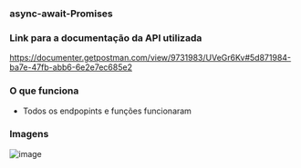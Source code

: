 ### async-await-Promises

### Link para a documentação da API utilizada
https://documenter.getpostman.com/view/9731983/UVeGr6Kv#5d871984-ba7e-47fb-abb6-6e2e7ec685e2

### O que funciona
- Todos os endpopints e funções funcionaram

### Imagens
![image](https://user-images.githubusercontent.com/91218096/152856945-da812947-82f7-4016-9df3-3aa59a7304e9.png)
